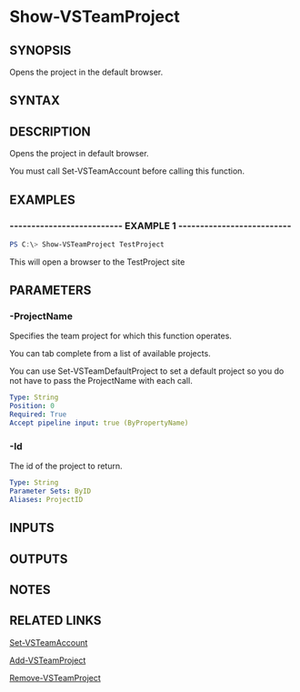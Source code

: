 


# Show-VSTeamProject

## SYNOPSIS

Opens the project in the default browser.

## SYNTAX

## DESCRIPTION

Opens the project in default browser.

You must call Set-VSTeamAccount before calling this function.

## EXAMPLES

### -------------------------- EXAMPLE 1 --------------------------

```PowerShell
PS C:\> Show-VSTeamProject TestProject
```

This will open a browser to the TestProject site

## PARAMETERS

### -ProjectName

Specifies the team project for which this function operates.

You can tab complete from a list of available projects.

You can use Set-VSTeamDefaultProject to set a default project so
you do not have to pass the ProjectName with each call.

```yaml
Type: String
Position: 0
Required: True
Accept pipeline input: true (ByPropertyName)
```

### -Id

The id of the project to return.

```yaml
Type: String
Parameter Sets: ByID
Aliases: ProjectID
```

## INPUTS

## OUTPUTS

## NOTES

## RELATED LINKS

[Set-VSTeamAccount](Set-VSTeamAccount.md)

[Add-VSTeamProject](Add-VSTeamProject.md)

[Remove-VSTeamProject](Remove-VSTeamProject.md)


